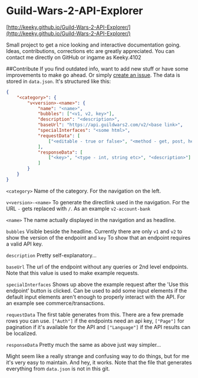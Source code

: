 # Guild-Wars-2-API-Explorer
[http://keeky.github.io/Guild-Wars-2-API-Explorer/](http://keeky.github.io/Guild-Wars-2-API-Explorer/)

Small project to get a nice looking and interactive documentation going. Ideas, contributions, corrections etc are greatly appreciated. You can contact me directly on GitHub or ingame as Keeky.4102

##Contribute
If you find outdated info, want to add new stuff or have some improvements to make go ahead. Or simply [create an issue](https://github.com/Keeky/Guild-Wars-2-API-Explorer/issues/new). The data is stored in `data.json`. It's structured like this:
```json
{
	"<category>": {
		"v<version>-<name>": {
			"name": "<name>",
			"bubbles": ["<v1, v2, key>"],
			"description": "<description>",
			"baseUrl": "https://api.guildwars2.com/v2/<base link>",
			"specialInterfaces": "<some html>",
			"requestData": [
				["<editable - true or false>", "<method - get, post, header etc>", "<query key>", "<type - int, string etc>", "<required - Yes or No>", "<description>"]
			],
			"responseData": [
				["<key>", "<type - int, string etc>", "<description>"]
			]
		}
	}
}
```
`<category>` Name of the category. For the navigation on the left.

`v<version>-<name>` To generate the directlink used in the navigation. For the URL `-` gets replaced with `/`. As an example `v2-account-bank`

`<name>` The name actually displayed in the navigation and as headline.

`bubbles` Visible beside the headline. Currently there are only `v1` and `v2` to show the version of the endpoint and `key` To show that an endpoint requires a valid API key.

`description` Pretty self-explanatory...

`baseUrl` The url of the endpoint without any queries or 2nd level endpoints. Note that this value is used to make example requests.

`specialInterfaces` Shows up above the example request after the 'Use this endpoint' button is clicked. Can be used to add some input elements if the default input elements aren't enough to properly interact with the API. For an example see commerce/transactions.

`requestData` The first table generates from this. There are a few premade rows you can use. `["Auth"]` if the endpoints need an api key, `["Page"]` for pagination if it's available for the API and `["Language"]` if the API results can be localized.

`responseData` Pretty much the same as above just way simpler...

Might seem like a really strange and confusing way to do things, but for me it's very easy to maintain. And hey, it works. Note that the file that generates everything from `data.json` is not in this git.
